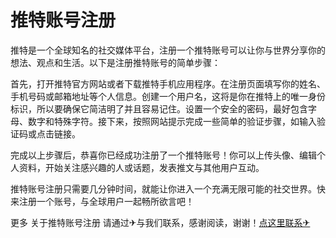 # 推特账号注册

推特是一个全球知名的社交媒体平台，注册一个推特账号可以让你与世界分享你的想法、观点和生活。以下是注册推特账号的简单步骤：

首先，打开推特官方网站或者下载推特手机应用程序。在注册页面填写你的姓名、手机号码或邮箱地址等个人信息。创建一个用户名，这将是你在推特上的唯一身份标识，所以要确保它简洁明了并且容易记住。设置一个安全的密码，最好包含字母、数字和特殊字符。接下来，按照网站提示完成一些简单的验证步骤，如输入验证码或点击链接。

完成以上步骤后，恭喜你已经成功注册了一个推特账号！你可以上传头像、编辑个人资料，开始关注感兴趣的人或话题，发表推文与其他用户互动。

推特账号注册只需要几分钟时间，就能让你进入一个充满无限可能的社交世界。快来注册一个账号，与全球用户一起畅所欲言吧！

更多 关于推特账号注册 请通过✈与我们联系，感谢阅读，谢谢！[点这里联系✈](https://jiema.k02.cc)